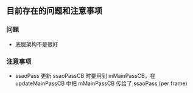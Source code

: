 ## 目前存在的问题和注意事项

### 问题

* 底层架构不是很好

### 注意事项

* ssaoPass 更新 ssaoPassCB 时要用到 mMainPassCB，在 updateMainPassCB 中把 mMainPassCB 传给了 ssaoPass (per frame)
